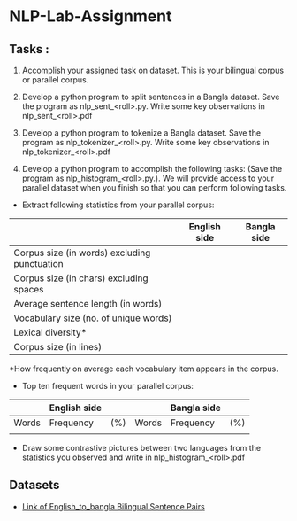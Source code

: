 # NLP-Lab-Assignment


## Tasks :
1. Accomplish your assigned task on dataset. This is your bilingual corpus or parallel corpus.


2. Develop a python program to split sentences in a Bangla dataset. Save the program as nlp_sent_\<roll>.py. Write some key observations in nlp_sent_\<roll>.pdf 
 

3. Develop a python program to tokenize a Bangla dataset. Save the program as nlp_tokenizer_\<roll>.py. Write some key observations in nlp_tokenizer_\<roll>.pdf


4. Develop a python program to accomplish the following tasks: (Save the program as nlp_histogram_\<roll>.py.). We will provide access to your parallel dataset when you finish so that you can perform following tasks.
   
* Extract following statistics from your parallel corpus:

|                                              | English side | Bangla side |
|----------------------------------------------|--------------|-------------|
| Corpus size (in words) excluding punctuation |              |             |
| Corpus size (in chars) excluding spaces      |              |             |
| Average sentence length (in words)           |              |             |
| Vocabulary size (no. of unique words)        |              |             |
| Lexical diversity*                           |              |             |
| Corpus size (in lines)                       |              |             |

   *How frequently on average each vocabulary item appears in the corpus.
   
* Top ten frequent words in your parallel corpus:

|       | English side |     |       | Bangla side |     |
|-------|--------------|-----|-------|-------------|-----|
| Words | Frequency    | (%) | Words | Frequency   | (%) |
|       |              |     |       |             |     |

* Draw some contrastive pictures between two languages from the statistics you observed and write in nlp_histogram_\<roll>.pdf

## Datasets
* [Link of English_to_bangla Bilingual Sentence Pairs](https://www.kaggle.com/snanilim/banglaenglish-corpora?select=ben.txt)